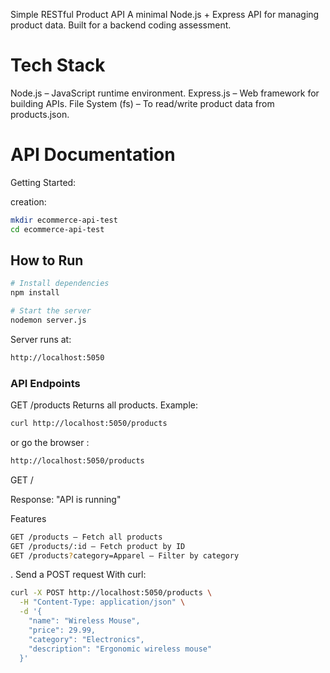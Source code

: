 Simple RESTful Product API
A minimal Node.js + Express API for managing product data. Built for a backend coding assessment.

# Tech Stack
Node.js – JavaScript runtime environment.
Express.js – Web framework for building APIs.
File System (fs) – To read/write product data from products.json.

# API Documentation

Getting Started:

creation:
```bash
mkdir ecommerce-api-test
cd ecommerce-api-test
```

## How to Run
```bash
# Install dependencies
npm install

# Start the server
nodemon server.js
```
Server runs at:
```bash
http://localhost:5050
```

### API Endpoints
GET /products
Returns all products.
Example:
```bash
curl http://localhost:5050/products
```
or go the browser :
```bash
http://localhost:5050/products
```

GET /

Response:
"API is running"

Features
```bash
GET /products — Fetch all products
GET /products/:id — Fetch product by ID
GET /products?category=Apparel — Filter by category
```
. Send a POST request
With curl:
```bash
curl -X POST http://localhost:5050/products \
  -H "Content-Type: application/json" \
  -d '{
    "name": "Wireless Mouse",
    "price": 29.99,
    "category": "Electronics",
    "description": "Ergonomic wireless mouse"
  }'
```

